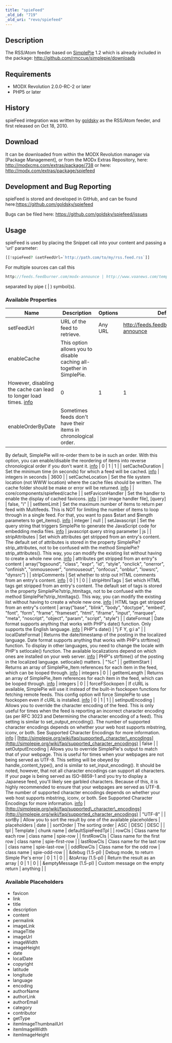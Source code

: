 ```yaml
---
title: "spieFeed"
_old_id: "719"
_old_uri: "revo/spiefeed"
---
```


## Description

The RSS/Atom feeder based on [SimplePie](http://simplepie.org/) 1.2 which is already included in the package: <http://github.com/rmccue/simplepie/downloads>

## Requirements

- MODX Revolution 2.0.0-RC-2 or later
- PHP5 or later

## History

spieFeed integration was written by [goldsky](/display/~goldsky) as the RSS/Atom feeder, and first released on Oct 18, 2010.

## Download

It can be downloaded from within the MODX Revolution manager via \[Package Management\], or from the MODx Extras Repository, here: <http://modxcms.com/extras/package/738> or here: <http://modx.com/extras/package/spiefeed>

## Development and Bug Reporting

spieFeed is stored and developed in GitHub, and can be found here:<https://github.com/goldsky/spiefeed>

Bugs can be filed here: <https://github.com/goldsky/spiefeed/issues>

## Usage

spieFeed is used by placing the Snippet call into your content and passing a 'url' parameter:

``` php
[[!spieFeed? &setFeedUrl=`http://path.com/to/my/rss.feed.rss`]]
```

For multiple sources can call this

``` php
http://feeds.feedburner.com/modx-announce | http://www.voanews.com/templates/Articles.rss?sectionPath=/russian/news
```

separated by pipe ( | ) symbol(s).

### Available Properties

| Name                                                                                                                           | Description                                                          | Options | Default                                     |
| ------------------------------------------------------------------------------------------------------------------------------ | -------------------------------------------------------------------- | ------- | ------------------------------------------- |
| setFeedUrl                                                                                                                     | URL of the feed to retrieve.                                         | Any URL | <http://feeds.feedburner.com/modx-announce> | <http://www.voanews.com/templates/Articles.rss?sectionPath=/russian/news> |
| enableCache                                                                                                                    | This option allows you to disable caching all-together in SimplePie. |
| However, disabling the cache can lead to longer load times. [info](http://simplepie.org/wiki/reference/simplepie/enable_cache) | 0                                                                    | 1       | 1                                           |
| enableOrderByDate                                                                                                              | Sometimes feeds don't have their items in chronological order.       |
By default, SimplePie will re-order them to be in such an order.
With this option, you can enable/disable the reordering of items into reverse chronological order if you don't want it. [info](http://simplepie.org/wiki/reference/simplepie/enable_order_by_date) | 0 | 1 | 1 |
| setCacheDuration | Set the minimum time (in seconds) for which a feed will be cached. [info](http://simplepie.org/wiki/reference/simplepie/set_cache_duration) | integers in seconds | 3600 |
| setCacheLocation | Set the file system location (not WWW location) where the cache files should be written. The cache folder should be make or error will be returned. [info](http://simplepie.org/wiki/reference/simplepie/set_cache_location) |  | core/components/spiefeed/cache |
| setFaviconHandler | Set the handler to enable the display of cached favicons. [info](http://simplepie.org/wiki/reference/simplepie/set_favicon_handler) | \[str image handler file\], \[query\] | false, "i" |
| setItemLimit | Set the maximum number of items to return per feed with Multifeeds.
This is NOT for limiting the number of items to loop through in a single feed.
For that, you want to pass $start and $length parameters to get\_items(). [info](http://simplepie.org/wiki/reference/simplepie/set_item_limit) | integer | null |
| setJavascript | Set the query string that triggers SimplePie to generate the JavaScript code for embedding media files. [info](http://simplepie.org/wiki/reference/simplepie/set_javascript) | javascript query string parameter | js |
| stripAttributes | Set which attributes get stripped from an entry's content.
The default set of attributes is stored in the property SimplePie?strip\_attributes, not to be confused with the method SimplePie?strip\_attributes().
This way, you can modify the existing list without having to create a whole new one. [info](http://simplepie.org/wiki/reference/simplepie/strip_attributes) | attributes get stripped from an entry"s content | array("bgsound", "class", "expr", "id", "style", "onclick", "onerror", "onfinish", "onmouseover", "onmouseout", "onfocus", "onblur", "lowsrc", "dynsrc") |
| stripComments | Set whether to strip out HTML comments from an entry's content. [info](http://simplepie.org/wiki/reference/simplepie/strip_comments) | 0 | 1 | 0 |
| stripHtmlTags | Set which HTML tags get stripped from an entry's content.
The default set of tags is stored in the property SimplePie?strip\_htmltags, not to be confused with the method SimplePie?strip\_htmltags().
This way, you can modify the existing list without having to create a whole new one. [info](http://simplepie.org/wiki/reference/simplepie/strip_htmltags) | HTML tags get stripped from an entry"s content | array("base", "blink", "body", "doctype", "embed", "font", "form", "frame", "frameset", "html", "iframe", "input", "marquee", "meta", "noscript", "object", "param", "script", "style") |
| dateFormat | Date format supports anything that works with PHP's date() function. Only supports the English language. [info](http://simplepie.org/wiki/reference/simplepie_item/get_date) | PHP"s date() | "j F Y, g:i a" |
| localDateFormat | Returns the date/timestamp of the posting in the localized language. Date format supports anything that works with PHP's strftime() function. To display in other languages, you need to change the locale with PHP's setlocale() function. The available localizations depend on which ones are installed on your web server. [info](http://simplepie.org/wiki/reference/simplepie_item/get_local_date) | PHP"s strftime() of the posting in the localized language. setlocale() matters. | "%c" |
| getItemStart | Returns an array of SimplePie\_Item references for each item in the feed, which can be looped through. [info](http://simplepie.org/wiki/reference/simplepie/get_items) | integers | 0 |
| getItemLength | Returns an array of SimplePie\_Item references for each item in the feed, which can be looped through. [info](http://simplepie.org/wiki/reference/simplepie/get_items) | integers | 0 |
| forceFSockopen | If cURL is available, SimplePie will use it instead of the built-in fsockopen functions for fetching remote feeds. This config option will force SimplePie to use fsockopen even if cURL is installed. [info](http://simplepie.org/wiki/reference/simplepie/force_fsockopen) | 0 | 1 | 1 |
| setInputEncoding | Allows you to override the character encoding of the feed.
This is only useful for times when the feed is reporting an incorrect character encoding (as per RFC 3023 and Determining the character encoding of a feed).
This setting is similar to set\_output\_encoding().
The number of supported character encodings depends on whether your web host supports mbstring, iconv, or both. See Supported Character Encodings for more information. [info](http://simplepie.org/wiki/reference/simplepie/set_input_encoding) | [http://simplepie.org/wiki/faq/supported\_character\_encodings](http://simplepie.org/wiki/faq/supported_character_encodings) | false |
| setOutputEncoding | Allows you to override SimplePie's output to match that of your webpage.
This is useful for times when your webpages are not being served as UTF-8.
This setting will be obeyed by handle\_content\_type(), and is similar to set\_input\_encoding().
It should be noted, however, that not all character encodings can support all characters.
If your page is being served as ISO-8859-1 and you try to display a Japanese feed, you'll likely see garbled characters. Because of this, it is highly recommended to ensure that your webpages are served as UTF-8.
The number of supported character encodings depends on whether your web host supports mbstring, iconv, or both. See Supported Character Encodings for more information. [info](http://simplepie.org/wiki/reference/simplepie/set_output_encoding) | [http://simplepie.org/wiki/faq/supported\_character\_encodings](http://simplepie.org/wiki/faq/supported_character_encodings) | "UTF-8" |
| sortBy | Allow you to sort the result by one of the available placeholders | placeholders | date |
| sortOrder | The sorting order | ASC | DESC | DESC |
| tpl | Template | chunk name | defaultSpieFeedTpl |
| rowCls | Class name for each row | class name | spie-row |
| firstRowCls | Class name for the first row | class name | spie-first-row |
| lastRowCls | Class name for the last row | class name | spie-last-row |
| oddRowCls | Class name for the odd row | class name | spie-odd-row |
| &debug (1.5-pl) | Debug mode, to return Simple Pie's error | 0 | 1 | 0 |
| &toArray (1.5-pl) | Return the result as an array | 0 | 1 | 0 |
| &emptyMessage (1.5-pl) | Custom message on the empty return | anything |  |

### Available Placeholders

- favicon
- link
- title
- description
- content
- permalink
- imageLink
- imageTitle
- imageUrl
- imageWidth
- imageHeight
- date
- localDate
- copyright
- latitude
- longitude
- language
- encoding
- authorName
- authorLink
- authorEmail
- category
- contributor
- getType
- itemImageThumbnailUrl
- itemImageWidth
- itemImageHeight